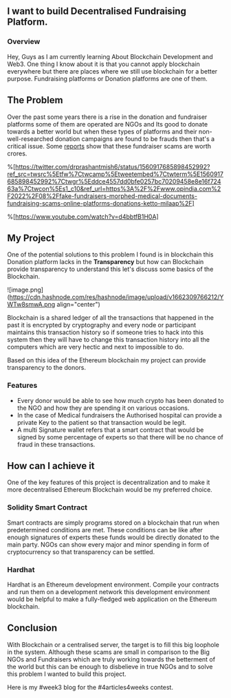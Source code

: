 ## I want to build Decentralised Fundraising Platform.

### Overview

Hey, Guys as I am currently learning About Blockchain Development and Web3. One thing I know about it is that you cannot apply blockchain everywhere but there are places where we still use blockchain for a better purpose. Fundraising platforms or Donation platforms are one of them. 

## The Problem

Over the past some years there is a rise in the donation and fundraiser platforms some of them are operated are NGOs and Its good to donate towards a better world but when these types of platforms and their non-well-researched donation campaigns are found to be frauds then that's a critical issue. Some [reports](https://www.opindia.com/2022/08/fake-fundraisers-morphed-medical-documents-fundraising-scams-online-platforms-donations-ketto-milaap/) show that these fundraiser scams are worth crores. 


%[https://twitter.com/drprashantmish6/status/1560917685898452992?ref_src=twsrc%5Etfw%7Ctwcamp%5Etweetembed%7Ctwterm%5E1560917685898452992%7Ctwgr%5Eddce4557dd0bfe0257bc70209458e8e16f72463a%7Ctwcon%5Es1_c10&ref_url=https%3A%2F%2Fwww.opindia.com%2F2022%2F08%2Ffake-fundraisers-morphed-medical-documents-fundraising-scams-online-platforms-donations-ketto-milaap%2F]


%[https://www.youtube.com/watch?v=d4bbtfB1H0A] 


## My Project
One of the potential solutions to this problem I found is in blockchain this Donation platform lacks in the **Transparency** but how can Blockchain provide transparency to understand this let's discuss some basics of the Blockchain.


![image.png](https://cdn.hashnode.com/res/hashnode/image/upload/v1662309766212/YWTw8smwA.png align="center")

Blockchain is a shared ledger of all the transactions that happened in the past it is encrypted by cryptography and every node or participant maintains this transaction history so if someone tries to hack into this system then they will have to change this transaction history into all the computers which are very hectic and next to impossible to do.

Based on this idea of the Ethereum blockchain my project can provide transparency to the donors. 

### Features
- Every donor would be able to see how much crypto has been donated to the NGO and how they are spending it on various occasions.
- In the case of Medical fundraisers the Authorised hospital can provide a private Key to the patient so that transaction would be legit.
- A multi Signature wallet refers that a smart contract that would be signed by some percentage of experts so that there will be no chance of fraud in these transactions.

## How can I achieve it
One of the key features of this project is decentralization and to make it more decentralised Ethereum Blockchain would be my preferred choice. 
### Solidity Smart Contract
Smart contracts are simply programs stored on a blockchain that run when predetermined conditions are met. These conditions can be like after enough signatures of experts these funds would be directly donated to the main party. NGOs can show every major and minor spending in form of cryptocurrency so that transparency can be settled.

### Hardhat 
Hardhat is an Ethereum development environment. Compile your contracts and run them on a development network this development environment would be helpful to make a fully-fledged web application on the Ethereum blockchain.

## Conclusion 
With Blockchain or a centralised server, the target is to fill this big loophole in the system. Although these scams are small in comparison to the Big NGOs and Fundraisers which are truly working towards the betterment of the world but this can be enough to disbelieve in true NGOs and to solve this problem I wanted to build this project.

Here is my #week3 blog for the #4articles4weeks contest.
